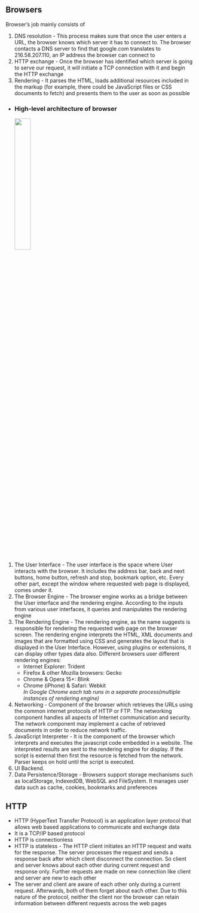 ## Browsers
Browser’s job mainly consists of
1. DNS resolution - This process makes sure that once the user enters a URL, the browser knows which server it has to connect to. The browser contacts a DNS server to find that google.com translates to 216.58.207.110, an IP address the browser can connect to
1. HTTP exchange - Once the browser has identified which server is going to serve our request, it will initiate a TCP connection with it and begin the HTTP exchange
1. Rendering - It parses the HTML, loads additional resources included in the markup (for example, there could be JavaScript files or CSS documents to fetch) and presents them to the user as soon as possible

* ### High-level architecture of browser   
  <img src="https://miro.medium.com/max/499/1*VXZnMnQ0NIUMICUQYREzcw.png" width="30%">

1. The User Interface - The user interface is the space where User interacts with the browser. It includes the address bar, back and next buttons, home button, refresh and stop, bookmark option, etc. Every other part, except the window where requested web page is displayed, comes under it.
1. The Browser Engine - The browser engine works as a bridge between the User interface and the rendering engine. According to the inputs from various user interfaces, it queries and manipulates the rendering engine
1. The Rendering Engine - The rendering engine, as the name suggests is responsible for rendering the requested web page on the browser screen. The rendering engine interprets the HTML, XML documents and images that are formatted using CSS and generates the layout that is displayed in the User Interface. However, using plugins or extensions, it can display other types data also. Different browsers user different rendering engines:
    * Internet Explorer: Trident
    * Firefox & other Mozilla browsers: Gecko
    * Chrome & Opera 15+: Blink
    * Chrome (iPhone) & Safari: Webkit   
    *In Google Chrome each tab runs in a separate process(multiple instances of rendering engine)*
1. Networking - Component of the browser which retrieves the URLs using the common internet protocols of HTTP or FTP. The networking component handles all aspects of Internet communication and security. The network component may implement a cache of retrieved documents in order to reduce network traffic.
1. JavaScript Interpreter - It is the component of the browser which interprets and executes the javascript code embedded in a website. The interpreted results are sent to the rendering engine for display. If the script is external then first the resource is fetched from the network. Parser keeps on hold until the script is executed.
1. UI Backend.
1. Data Persistence/Storage - Browsers support storage mechanisms such as localStorage, IndexedDB, WebSQL and FileSystem. It manages user data such as cache, cookies, bookmarks and preferences


## HTTP

* HTTP (HyperText Transfer Protocol) is an application layer protocol that allows web based applications to communicate and exchange data
* It is a TCP/IP based protocol
* HTTP is connectionless
* HTTP is stateless - The HTTP client initiates an HTTP request and waits for the response. The server processes the request and sends a response back after which client disconnect the connection. So client and server knows about each other during current request and response only. Further requests are made on new connection like client and server are new to each other
* The server and client are aware of each other only during a current request. Afterwards, both of them forget about each other. Due to this nature of the protocol, neither the client nor the browser can retain information between different requests across the web pages
